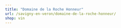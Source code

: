 ```yaml
---
title: "Domaine de la Roche Honneur"
url: /savigny-en-veron/domaine-de-la-roche-honneur/
shop: vin
---
```

